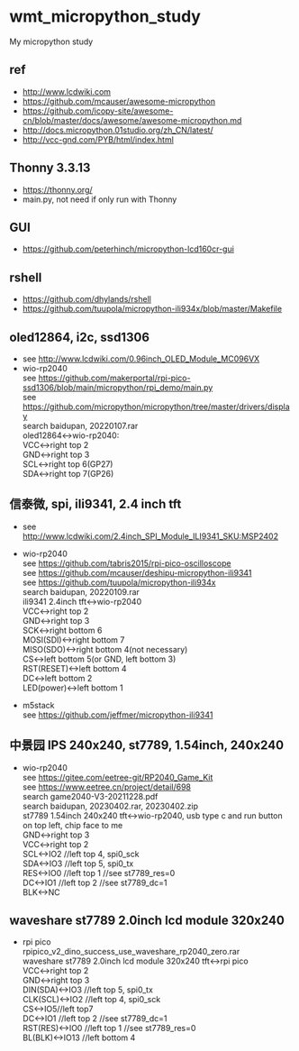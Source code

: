 # wmt_micropython_study
My micropython study

## ref  
* http://www.lcdwiki.com  
* https://github.com/mcauser/awesome-micropython  
* https://github.com/icopy-site/awesome-cn/blob/master/docs/awesome/awesome-micropython.md  
* http://docs.micropython.01studio.org/zh_CN/latest/  
* http://vcc-gnd.com/PYB/html/index.html  

## Thonny 3.3.13   
* https://thonny.org/  
* main.py, not need if only run with Thonny  

## GUI  
* https://github.com/peterhinch/micropython-lcd160cr-gui  

## rshell  
* https://github.com/dhylands/rshell  
* https://github.com/tuupola/micropython-ili934x/blob/master/Makefile  

## oled12864, i2c, ssd1306  
* see http://www.lcdwiki.com/0.96inch_OLED_Module_MC096VX  
* wio-rp2040  
see https://github.com/makerportal/rpi-pico-ssd1306/blob/main/micropython/rpi_demo/main.py  
see https://github.com/micropython/micropython/tree/master/drivers/display  
search baidupan, 20220107.rar  
oled12864<->wio-rp2040:  
VCC<->right top 2  
GND<->right top 3  
SCL<->right top 6(GP27)  
SDA<->right top 7(GP26)  

## 信泰微, spi, ili9341, 2.4 inch tft  
* see http://www.lcdwiki.com/2.4inch_SPI_Module_ILI9341_SKU:MSP2402  
* wio-rp2040  
see https://github.com/tabris2015/rpi-pico-oscilloscope  
see https://github.com/mcauser/deshipu-micropython-ili9341  
see https://github.com/tuupola/micropython-ili934x  
search baidupan, 20220109.rar   
ili9341 2.4inch tft<->wio-rp2040  
VCC<->right top 2  
GND<->right top 3  
SCK<->right bottom 6  
MOSI(SDI)<->right bottom 7  
MISO(SDO)<->right bottom 4(not necessary)  
CS<->left bottom 5(or GND, left bottom 3)  
RST(RESET)<->left bottom 4  
DC<->left bottom 2  
LED(power)<->left bottom 1  

* m5stack  
see https://github.com/jeffmer/micropython-ili9341  

## 中景园 IPS 240x240, st7789, 1.54inch, 240x240  
* wio-rp2040  
see https://gitee.com/eetree-git/RP2040_Game_Kit  
see https://www.eetree.cn/project/detail/698  
search game2040-V3-20211228.pdf  
search baidupan, 20230402.rar, 20230402.zip    
st7789 1.54inch 240x240 tft<->wio-rp2040, usb type c and run button on top left, chip face to me  
GND<->right top 3  
VCC<->right top 2  
SCL<->IO2 //left top 4, spi0_sck  
SDA<->IO3 //left top 5, spi0_tx  
RES<->IO0 //left top 1 //see st7789_res=0  
DC<->IO1  //left top 2 //see st7789_dc=1  
BLK<->NC  

## waveshare st7789 2.0inch lcd module 320x240  
* rpi pico  
rpipico_v2_dino_success_use_waveshare_rp2040_zero.rar  
waveshare st7789 2.0inch lcd module 320x240 tft<->rpi pico  
VCC<->right top 2  
GND<->right top 3  
DIN(SDA)<->IO3 //left top 5, spi0_tx  
CLK(SCL)<->IO2 //left top 4, spi0_sck  
CS<->IO5//left top7  
DC<->IO1  //left top 2 //see st7789_dc=1  
RST(RES)<->IO0 //left top 1 //see st7789_res=0  
BL(BLK)<->IO13 //left bottom 4  
